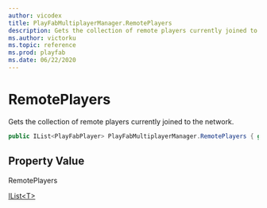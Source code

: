 ```yaml
---
author: vicodex
title: PlayFabMultiplayerManager.RemotePlayers
description: Gets the collection of remote players currently joined to the network.
ms.author: victorku
ms.topic: reference
ms.prod: playfab
ms.date: 06/22/2020
---
```


# RemotePlayers

Gets the collection of remote players currently joined to the network.

```csharp
public IList<PlayFabPlayer> PlayFabMultiplayerManager.RemotePlayers { get; }
```

## Property Value

RemotePlayers

[IList\<T>](https://docs.microsoft.com/dotnet/api/system.collections.generic.ilist-1?view=netcore-3.1)

